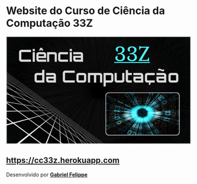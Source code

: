 # Website do Curso de Ciência da Computação 33Z

![img](https://raw.githubusercontent.com/the-akira/CC33Z/master/Imagens/cc33z.png)

## https://cc33z.herokuapp.com

Desenvolvido por **[Gabriel Felippe](https://akiradev.netlify.app/sobre/)**